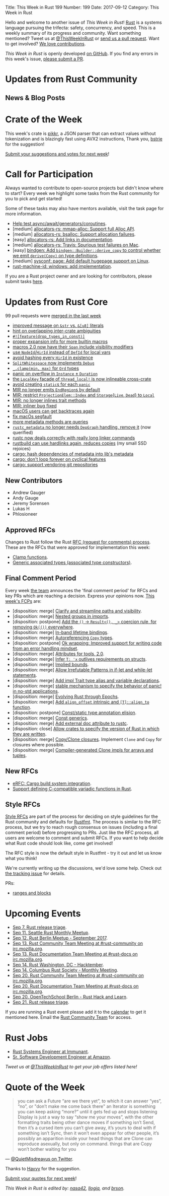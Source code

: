 Title: This Week in Rust 199
Number: 199
Date: 2017-09-12
Category: This Week in Rust

Hello and welcome to another issue of *This Week in Rust*!
[Rust](http://rust-lang.org) is a systems language pursuing the trifecta: safety, concurrency, and speed.
This is a weekly summary of its progress and community.
Want something mentioned? Tweet us at [@ThisWeekInRust](https://twitter.com/ThisWeekInRust) or [send us a pull request](https://github.com/cmr/this-week-in-rust).
Want to get involved? [We love contributions](https://github.com/rust-lang/rust/blob/master/CONTRIBUTING.md).

*This Week in Rust* is openly developed [on GitHub](https://github.com/cmr/this-week-in-rust).
If you find any errors in this week's issue, [please submit a PR](https://github.com/cmr/this-week-in-rust/pulls).

# Updates from Rust Community

## News & Blog Posts

# Crate of the Week

This week's crate is [pikkr](https://github.com/pikkr/pikkr), a JSON parser that can extract values without tokenization and is blazingly fast using AVX2 instructions,
Thank you, [bstrie](https://users.rust-lang.org/u/bstrie) for the suggestion!

[Submit your suggestions and votes for next week][submit_crate]!

[submit_crate]: https://users.rust-lang.org/t/crate-of-the-week/2704

# Call for Participation

Always wanted to contribute to open-source projects but didn't know where to start?
Every week we highlight some tasks from the Rust community for you to pick and get started!

Some of these tasks may also have mentors available, visit the task page for more information.

* [Help test async/await/generators/coroutines](https://internals.rust-lang.org/t/help-test-async-await-generators-coroutines/5835).
* [medium] [allocators-rs: mmap-alloc: Support full Alloc API](https://github.com/ezrosent/allocators-rs/issues/9).
* [medium] [allocators-rs: bsalloc: Support allocation failures](https://github.com/ezrosent/allocators-rs/issues/4).
* [easy] [allocators-rs: Add links in documentation](https://github.com/ezrosent/allocators-rs/issues/1).
* [medium] [allocators-rs: Travis: Spurious test failures on Mac](https://github.com/ezrosent/allocators-rs/issues/36).
* [easy] [bindgen: Add `bindgen::Builder::derive_copy` to control whether we emit `derive(Copy)` on type definitions](https://github.com/rust-lang-nursery/rust-bindgen/issues/948).
* [medium] [sysconf: page: Add default hugepage support on Linux](https://github.com/ZeroCostGoods/sysconf.rs/issues/7).
* [rust-machine-id: windows: add implementation](https://github.com/mathstuf/rust-machine-id/pull/2).

If you are a Rust project owner and are looking for contributors, please submit tasks [here][guidelines].

[guidelines]: https://users.rust-lang.org/t/twir-call-for-participation/4821

# Updates from Rust Core

99 pull requests were [merged in the last week][merged]

[merged]: https://github.com/search?q=is%3Apr+org%3Arust-lang+is%3Amerged+merged%3A2017-09-04..2017-09-11

* [improved message on `&str` vs. `&[u8]` literals](https://github.com/rust-lang/rust/pull/44361)
* [hint on overlapping inter-crate ambiguities](https://github.com/rust-lang/rust/pull/43426)
* [`#![feature(drop_types_in_const)]`](https://github.com/rust-lang/rust/pull/44212)
* [proper expansion info for more builtin macros](https://github.com/rust-lang/rust/pull/44248)
* [macros 2.0 now have their `Span` include visibility modifiers](https://github.com/rust-lang/rust/pull/44375)
* [use `NodeId`/`HirId` instead of `DefId` for local vars](https://github.com/rust-lang/rust/pull/44316)
* [avoid hashing every `HirId` in existence](https://github.com/rust-lang/rust/pull/44335)
* [`SplitWhitespace` now implements `Debug`](https://github.com/rust-lang/rust/pull/44303)
* [`_.clamp(min, max)` for `Ord` types](https://github.com/rust-lang/rust/pull/44097)
* [panic on overflow in `Instance` ± `Duration`](https://github.com/rust-lang/rust/pull/44220)
* [the `LocalKey` facade of `thread_local!` is now inlineable cross-crate](https://github.com/rust-lang/rust/pull/43931)
* [avoid creating `static`s for each `panic`](https://github.com/rust-lang/rust/pull/44312)
* [MIR no longer emits `EndRegion`s by default](https://github.com/rust-lang/rust/pull/44249)
* [MIR: restrict `ProjectionElem::Index` and `Storage`{`Live`, `Dead`} to `Local`](https://github.com/rust-lang/rust/pull/44308)
* [MIR: no longer inlines trait methods](https://github.com/rust-lang/rust/pull/44383)
* [MIR: inliner bug fixed](https://github.com/rust-lang/rust/pull/44362)
* [macOS users can get backtraces again](https://github.com/rust-lang/rust/pull/44251)
* [fix macOs segfault](https://github.com/rust-lang/rust/pull/44384)
* [more metadata methods are queries](https://github.com/rust-lang/rust/pull/44142)
* [`rustc_metadata` no longer needs `DepGraph` handling, remove it](https://github.com/rust-lang/rust/pull/44418) (now querified)
* [rustc now deals correctly with really long linker commands](https://github.com/rust-lang/rust/pull/44094)
* [rustbuild can use hardlinks again, reduces copies](https://github.com/rust-lang/rust/pull/44260) (my small SSD rejoices)
* [cargo: hash dependencies of metadata into lib's metadata](https://github.com/rust-lang/cargo/pull/4469)
* [cargo: don't loop forever on cyclical features](https://github.com/rust-lang/cargo/pull/4473)
* [cargo: support vendoring git repositories](https://github.com/rust-lang/cargo/pull/3992)

## New Contributors

* Andrew Gauger
* Andy Gauge
* Jeremy Sorensen
* Lukas H
* Phlosioneer

## Approved RFCs

Changes to Rust follow the Rust [RFC (request for comments)
process](https://github.com/rust-lang/rfcs#rust-rfcs). These
are the RFCs that were approved for implementation this week:

* [Clamp functions](https://github.com/rust-lang/rfcs/pull/1961).
* [Generic associated types (associated type constructors)](https://github.com/rust-lang/rfcs/pull/1598).

## Final Comment Period

Every week [the team](https://www.rust-lang.org/team.html) announces the
'final comment period' for RFCs and key PRs which are reaching a
decision. Express your opinions now. [This week's FCPs][fcp] are:

[fcp]: https://github.com/rust-lang/rfcs/labels/final-comment-period

* [disposition: merge] [Clarify and streamline paths and visibility](https://github.com/rust-lang/rfcs/pull/2126).
* [disposition: merge] [Nested groups in imports](https://github.com/rust-lang/rfcs/pull/2128).
* [disposition: postpone] [Add the `()` → `Result<(), _>` coercion rule, for removing `Ok(())` everywhere](https://github.com/rust-lang/rfcs/pull/2120).
* [disposition: merge] [In-band lifetime bindings](https://github.com/rust-lang/rfcs/pull/2115).
* [disposition: merge] [Autoreferencing `Copy` types](https://github.com/rust-lang/rfcs/pull/2111).
* [disposition: postpone] [Ok wrapping: Improved support for writing code from an error handling mindset](https://github.com/rust-lang/rfcs/pull/2107).
* [disposition: merge] [Attributes for tools, 2.0](https://github.com/rust-lang/rfcs/pull/2103).
* [disposition: merge] [Infer `T: 'x` outlives requirements on structs](https://github.com/rust-lang/rfcs/pull/2093).
* [disposition: merge] [Implied bounds](https://github.com/rust-lang/rfcs/pull/2089).
* [disposition: merge] [Allow Irrefutable Patterns in if-let and while-let statements](https://github.com/rust-lang/rfcs/pull/2086).
* [disposition: merge] [Add impl Trait type alias and variable declarations](https://github.com/rust-lang/rfcs/pull/2071).
* [disposition: merge] [stable mechanism to specify the behavior of panic! in no-std applications](https://github.com/rust-lang/rfcs/pull/2070).
* [disposition: merge] [Evolving Rust through Epochs](https://github.com/rust-lang/rfcs/pull/2052).
* [disposition: merge] [Add `align_offset` intrinsic and `[T]::align_to` function](https://github.com/rust-lang/rfcs/pull/2043).
* [disposition: postpone] [Const/static type annotation elision](https://github.com/rust-lang/rfcs/pull/2010).
* [disposition: merge] [Const generics](https://github.com/rust-lang/rfcs/pull/2000).
* [disposition: merge] [Add external doc attribute to rustc](https://github.com/rust-lang/rfcs/pull/1990).
* [disposition: close] [Allow crates to specify the version of Rust in which they are written](https://github.com/rust-lang/rfcs/pull/1709).
* [disposition: merge] [Copy/Clone closures](https://github.com/rust-lang/rfcs/pull/2132). Implement `Clone` and `Copy` for closures where possible.
* [disposition: merge] [Compiler-generated Clone impls for arrays and tuples](https://github.com/rust-lang/rfcs/pull/2133).

## New RFCs

* [eRFC: Cargo build system integration](https://github.com/rust-lang/rfcs/pull/2136).
* [Support defining C-compatible variadic functions in Rust](https://github.com/rust-lang/rfcs/pull/2137).

## Style RFCs

[Style RFCs](https://github.com/rust-lang-nursery/fmt-rfcs) are part of the process for deciding on style guidelines for the Rust community and defaults for [Rustfmt](https://github.com/rust-lang-nursery/rustfmt). The process is similar to the RFC process, but we try to reach rough consensus on issues (including a final comment period) before progressing to PRs. Just like the RFC process, all users are welcome to comment and submit RFCs. If you want to help decide what Rust code should look like, come get involved!

The RFC style is now the default style in Rustfmt - try it out and let us know what you think!

We're currently writing up the discussions, we'd love some help. Check out [the tracking issue](https://github.com/rust-lang-nursery/fmt-rfcs/issues/89) for details.

PRs:

* [ranges and blocks](https://github.com/rust-lang-nursery/fmt-rfcs/pull/91)

# Upcoming Events

* [Sep  7. Rust release triage](https://internals.rust-lang.org/t/release-cycle-triage-proposal/3544).
* [Sep 11. Seattle Rust Monthly Meetup](https://www.meetup.com/Seattle-Rust-Meetup/events/242563613/).
* [Sep 12. Rust Berlin Meetup - September 2017](https://www.meetup.com/Rust-Berlin/events/242564404/).
* [Sep 13. Rust Community Team Meeting at #rust-community on irc.mozilla.org](https://chat.mibbit.com/?server=irc.mozilla.org&channel=%23rust-community).
* [Sep 13. Rust Documentation Team Meeting at #rust-docs on irc.mozilla.org](https://chat.mibbit.com/?server=irc.mozilla.org&channel=%23rust-docs).
* [Sep 14. Rust Washington, DC - Hacktember](https://www.meetup.com/RustDC/events/242847065/).
* [Sep 14. Columbus Rust Society - Monthly Meeting](https://www.meetup.com/columbus-rs/events/242459785/).
* [Sep 20. Rust Community Team Meeting at #rust-community on irc.mozilla.org](https://chat.mibbit.com/?server=irc.mozilla.org&channel=%23rust-community).
* [Sep 20. Rust Documentation Team Meeting at #rust-docs on irc.mozilla.org](https://chat.mibbit.com/?server=irc.mozilla.org&channel=%23rust-docs).
* [Sep 20. OpenTechSchool Berlin - Rust Hack and Learn](https://www.meetup.com/opentechschool-berlin/events/242793549/).
* [Sep 21. Rust release triage](https://internals.rust-lang.org/t/release-cycle-triage-proposal/3544).

If you are running a Rust event please add it to the [calendar] to get
it mentioned here. Email the [Rust Community Team][community] for access.

[calendar]: https://www.google.com/calendar/embed?src=apd9vmbc22egenmtu5l6c5jbfc%40group.calendar.google.com
[community]: mailto:community-team@rust-lang.org

# Rust Jobs

* [Rust Systems Engineer at Immunant](http://immunant.com/page/002_rustacean/).
* [Sr. Software Development Engineer at Amazon](https://www.amazon.jobs/en/jobs/559813/sr-software-development-engineer).

*Tweet us at [@ThisWeekInRust](https://twitter.com/ThisWeekInRust) to get your job offers listed here!*

# Quote of the Week

> you can ask a Future “are we there yet”, to which it can answer “yes”, “no”, or "don’t make me come back there"
> an Iterator is something you can keep asking “more?” until it gets fed up and stops listening
> Display is just a way to say “show me your moves”, with the other formatting traits being other dance moves
> if something isn’t Send, then it’s a cursed item you can’t give away, it’s yours to deal with
> if something isn’t Sync, then it won’t even appear for other people, it’s possibly an apparition inside your head
> things that are Clone can reproduce asexually, but only on command. things that are Copy won’t bother waiting for you

— [@QuietMisdreavus on Twitter](https://twitter.com/QuietMisdreavus/status/903071042834489344).

Thanks to [Havvy](https://users.rust-lang.org/t/twir-quote-of-the-week/328/441) for the suggestion.

[Submit your quotes for next week][submit]!

[submit]: http://users.rust-lang.org/t/twir-quote-of-the-week/328

*This Week in Rust is edited by: [nasa42](https://github.com/nasa42), [llogiq](https://github.com/llogiq), and [brson](https://github.com/brson).*
